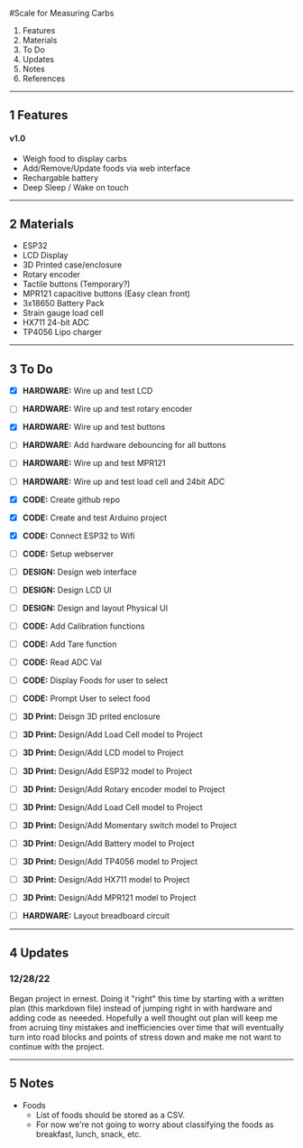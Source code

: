 #Scale for Measuring Carbs

1. Features
2. Materials
3. To Do
4. Updates
5. Notes
6. References
---

## 1 Features

#### v1.0
- Weigh food to display carbs
- Add/Remove/Update foods via web interface
- Rechargable battery
- Deep Sleep / Wake on touch

---

## 2 Materials

- ESP32
- LCD Display
- 3D Printed case/enclosure
- Rotary encoder
- Tactile buttons (Temporary?)
- MPR121 capacitive buttons (Easy clean front)
- 3x18650 Battery Pack
- Strain gauge load cell
- HX711 24-bit ADC
- TP4056 Lipo charger

---

## 3 To Do

- [x] **HARDWARE:** Wire up and test LCD
- [ ] **HARDWARE:** Wire up and test rotary encoder
- [x] **HARDWARE:** Wire up and test buttons
- [ ] **HARDWARE:** Add hardware debouncing for all buttons
- [ ] **HARDWARE:** Wire up and test MPR121
- [ ] **HARDWARE:** Wire up and test load cell and 24bit ADC
- [x] **CODE:** Create github repo
- [x] **CODE:** Create and test Arduino project
- [x] **CODE:** Connect ESP32 to Wifi
- [ ] **CODE:** Setup webserver
- [ ] **DESIGN:** Design web interface
- [ ] **DESIGN:** Design LCD UI
- [ ] **DESIGN:** Design and layout Physical UI
- [ ] **CODE:** Add Calibration functions
- [ ] **CODE:** Add Tare function
- [ ] **CODE:** Read ADC Val
- [ ] **CODE:** Display Foods for user to select
- [ ] **CODE:** Prompt User to select food
- [ ] **3D Print:** Deisgn 3D prited enclosure
- [ ] **3D Print:** Design/Add Load Cell model to Project
- [ ] **3D Print:** Design/Add LCD model to Project
- [ ] **3D Print:** Design/Add ESP32 model to Project
- [ ] **3D Print:** Design/Add Rotary encoder model to Project
- [ ] **3D Print:** Design/Add Load Cell model to Project
- [ ] **3D Print:** Design/Add Momentary switch model to Project
- [ ] **3D Print:** Design/Add Battery model to Project
- [ ] **3D Print:** Design/Add TP4056 model to Project
- [ ] **3D Print:** Design/Add HX711 model to Project
- [ ] **3D Print:** Design/Add MPR121 model to Project
- [ ] **HARDWARE:** Layout breadboard circuit


---

## 4 Updates

### 12/28/22
Began project in ernest. Doing it "right" this time by starting with a written plan (this markdown file) instead of jumping right in with hardware and adding code as neeeded. Hopefully a well thought out plan will keep me from acruing tiny mistakes and inefficiencies over time that will eventually turn into road blocks and points of stress down and make me not want to continue with the project. 

---

## 5 Notes

- Foods
  - List of foods should be stored as a CSV.
  - For now we're not going to worry about classifying the foods as breakfast, lunch, snack, etc.
